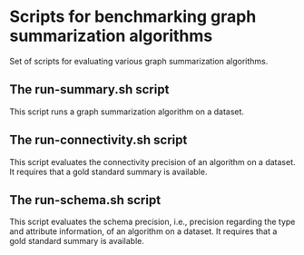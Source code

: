 # Scripts for benchmarking graph summarization algorithms

Set of scripts for evaluating various graph summarization algorithms.

## The run-summary.sh script

This script runs a graph summarization algorithm on a dataset.

## The run-connectivity.sh script

This script evaluates the connectivity precision of an algorithm on a
dataset. It requires that a gold standard summary is available.

## The run-schema.sh script

This script evaluates the schema precision, i.e., precision regarding
the type and attribute information, of an algorithm on a dataset. It
requires that a gold standard summary is available.
